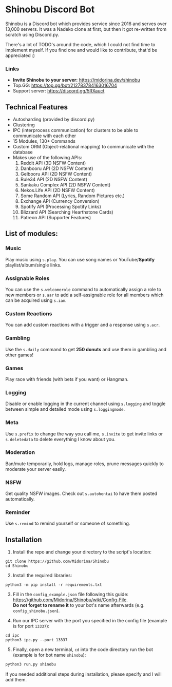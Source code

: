 # Shinobu Discord Bot

Shinobu is a Discord bot which provides service since 2016 and serves over 13,000 servers. It was a Nadeko clone at
first, but then it got re-written from scratch using Discord.py.

There's a lot of TODO's around the code, which I could not find time to implement myself. If you find one and would like
to contribute, that'd be appreciated :)

### Links

- **Invite Shinobu to your server:** https://midorina.dev/shinobu
- Top.GG: https://top.gg/bot/212783784163016704
- Support server: https://discord.gg/5RXauct

## Technical Features

- Autosharding (provided by discord.py)
- Clustering
- IPC (interprocess communication) for clusters to be able to communicate with each other
- 15 Modules, 130+ Commands
- Custom ORM (Object-relational mapping) to communicate with the database
- Makes use of the following APIs:
  1. Reddit API (3D NSFW Content)
  2. Danbooru API (2D NSFW Content)
  3. Gelbooru API (2D NSFW Content)
  4. Rule34 API (2D NSFW Content)
  5. Sankaku Complex API (2D NSFW Content)
  6. Nekos.Life API (2D NSFW Content)
  7. Some Random API (Lyrics, Random Pictures etc.)
  8. Exchange API (Currency Conversion)
  9. Spotify API (Processing Spotify Links)
  10. Blizzard API (Searching Hearthstone Cards)
  11. Patreon API (Supporter Features)

## List of modules:

### Music
Play music using `s.play`. You can use song names or YouTube/**Spotify** playlist/album/single links.

### Assignable Roles
You can use the `s.welcomerole` command to automatically assign a role to new members or `s.aar` to add a self-assignable role for all members which can be acquired using `s.iam`.

### Custom Reactions
You can add custom reactions with a trigger and a response using `s.acr`.

### Gambling
Use the `s.daily` command to get **250 donuts** and use them in gambling and other games!

### Games
Play race with friends (with bets if you want) or Hangman.

### Logging
Disable or enable logging in the current channel using `s.logging` and toggle between simple and detailed mode using `s.loggingmode`.

### Meta
Use `s.prefix` to change the way you call me, `s.invite` to get invite links or `s.deletedata` to delete everything I know about you.

### Moderation

Ban/mute temporarily, hold logs, manage roles, prune messages quickly to moderate your server easily.

### NSFW

Get quality NSFW images. Check out `s.autohentai` to have them posted automatically.

### Reminder

Use `s.remind` to remind yourself or someone of something.

## Installation

1. Install the repo and change your directory to the script's location:

```shell
git clone https://github.com/Midorina/Shinobu
cd Shinobu
```

2. Install the required libraries:

```shell
python3 -m pip install -r requirements.txt
```

3. Fill in the `config_example.json` file following this guide: https://github.com/Midorina/Shinobu/wiki/Config-File.  
   **Do not forget to rename it** to your bot's name afterwards (e.g. `config_shinobu.json`).


4. Run our IPC server with the port you specified in the config file (example is for port `13337`):

```shell
cd ipc
python3 ipc.py --port 13337
```

5. Finally, open a new terminal, `cd` into the code directory run the bot (example is for bot name `shinobu`):

```python
python3 run.py shinobu
``` 

If you needed additional steps during installation, please specify and I will add them.